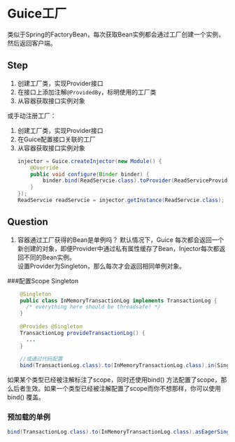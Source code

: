 # Guice工厂
类似于Spring的FactoryBean，每次获取Bean实例都会通过工厂创建一个实例，然后返回客户端。


## Step
1. 创建工厂类，实现Provider<T>接口
2. 在接口上添加注解`@ProvidedBy`，标明使用的工厂类
3. 从容器获取接口实例对象

或手动注册工厂：
1. 创建工厂类，实现Provider<T>接口
2. 在Guice配置接口关联的工厂
3. 从容器获取接口实例对象
    ```java
    injector = Guice.createInjector(new Module() {
        @Override
        public void configure(Binder binder) {
            binder.bind(ReadServcie.class).toProvider(ReadServiceProvider.class);
        }
    });
    ReadServcie readServcie = injector.getInstance(ReadServcie.class);
    ```
    
## Question
1. 容器通过工厂获得的Bean是单例吗？
默认情况下，Guice 每次都会返回一个新创建的对象，即便Provider中通过私有属性缓存了Bean，Injector每次都返回不同的Bean实例。  
设置Provider为Singleton，那么每次才会返回相同单例对象。

###配置Scope Singleton  
```java
    @Singleton
    public class InMemoryTransactionLog implements TransactionLog {
      /* everything here should be threadsafe! */
    }
    
    @Provides @Singleton
    TransactionLog provideTransactionLog() {
      ...
    }
    
    //或通过代码配置
    bind(TransactionLog.class).to(InMemoryTransactionLog.class).in(Singleton.class);
```
    
如果某个类型已经被注解标注了scope，同时还使用bind() 方法配置了scope，那么后者生效。如果一个类型已经被注解配置了scope而你不想那样，你可以使用 bind() 覆盖。

### 预加载的单例
```java
bind(TransactionLog.class).to(InMemoryTransactionLog.class).asEagerSingleton();
```